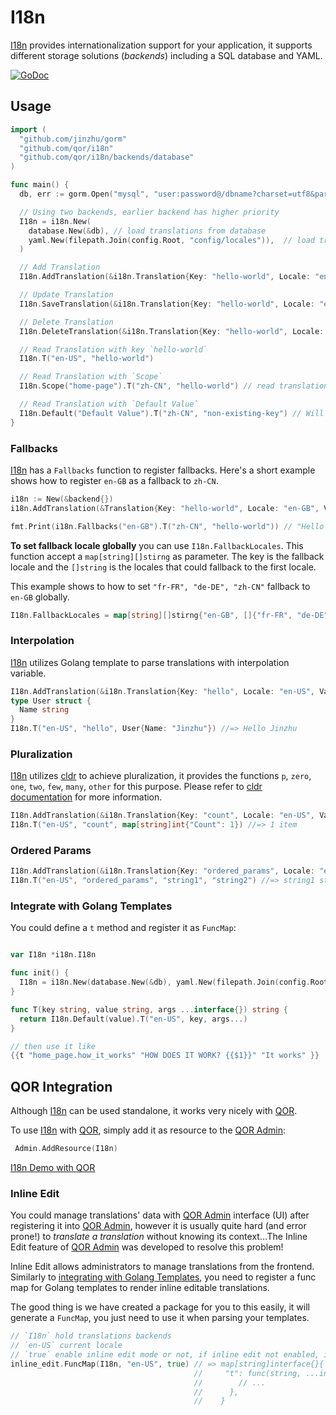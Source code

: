 # I18n

[I18n](https://github.com/qor/i18n) provides internationalization support for your application, it supports different storage solutions (*backends*) including a SQL database and YAML.

[![GoDoc](https://godoc.org/github.com/qor/i18n?status.svg)](https://godoc.org/github.com/qor/i18n)

## Usage

```go
import (
  "github.com/jinzhu/gorm"
  "github.com/qor/i18n"
  "github.com/qor/i18n/backends/database"
)

func main() {
  db, err := gorm.Open("mysql", "user:password@/dbname?charset=utf8&parseTime=True&loc=Local")

  // Using two backends, earlier backend has higher priority
  I18n = i18n.New(
    database.New(&db), // load translations from database
    yaml.New(filepath.Join(config.Root, "config/locales")),  // load translations from YAML files in directory `config/locales
  )

  // Add Translation
  I18n.AddTranslation(&i18n.Translation{Key: "hello-world", Locale: "en-US", Value: "hello world"})

  // Update Translation
  I18n.SaveTranslation(&i18n.Translation{Key: "hello-world", Locale: "en-US", Value: "Hello World"})

  // Delete Translation
  I18n.DeleteTranslation(&i18n.Translation{Key: "hello-world", Locale: "en-US", Value: "Hello World"})

  // Read Translation with key `hello-world`
  I18n.T("en-US", "hello-world")

  // Read Translation with `Scope`
  I18n.Scope("home-page").T("zh-CN", "hello-world") // read translation with translation key `home-page.hello-world`

  // Read Translation with `Default Value`
  I18n.Default("Default Value").T("zh-CN", "non-existing-key") // Will return default value `Default Value`
}
```

### Fallbacks

[I18n](https://github.com/qor/i18n) has a `Fallbacks` function to register fallbacks. Here's a short example shows how to register `en-GB` as a fallback to `zh-CN`.

```go
i18n := New(&backend{})
i18n.AddTranslation(&Translation{Key: "hello-world", Locale: "en-GB", Value: "Hello World"})

fmt.Print(i18n.Fallbacks("en-GB").T("zh-CN", "hello-world")) // "Hello World"
```

**To set fallback locale globally** you can use `I18n.FallbackLocales`. This function accept a `map[string][]stirng` as parameter. The key is the fallback locale and the `[]string` is the locales that could fallback to the first locale.

This example shows to how to set `"fr-FR", "de-DE", "zh-CN"` fallback to `en-GB` globally.

```go
I18n.FallbackLocales = map[string][]stirng{"en-GB", []{"fr-FR", "de-DE", "zh-CN"}}
```

### Interpolation

[I18n](https://github.com/qor/i18n) utilizes Golang template to parse translations with interpolation variable.

```go
I18n.AddTranslation(&i18n.Translation{Key: "hello", Locale: "en-US", Value: "Hello {{.Name}}"})
type User struct {
  Name string
}
I18n.T("en-US", "hello", User{Name: "Jinzhu"}) //=> Hello Jinzhu
```

### Pluralization

[I18n](https://github.com/qor/i18n) utilizes [cldr](https://github.com/theplant/cldr) to achieve pluralization, it provides the functions `p`, `zero`, `one`, `two`, `few`, `many`, `other` for this purpose. Please refer to [cldr documentation](https://github.com/theplant/cldr) for more information.

```go
I18n.AddTranslation(&i18n.Translation{Key: "count", Locale: "en-US", Value: "{{p "Count" (one "{{.Count}} item") (other "{{.Count}} items")}}"})
I18n.T("en-US", "count", map[string]int{"Count": 1}) //=> 1 item
```

### Ordered Params

```go
I18n.AddTranslation(&i18n.Translation{Key: "ordered_params", Locale: "en-US", Value: "{{$1}} {{$2}} {{$1}}"})
I18n.T("en-US", "ordered_params", "string1", "string2") //=> string1 string2 string1
```

### Integrate with Golang Templates

You could define a `t` method and register it as `FuncMap`:

```go

var I18n *i18n.I18n

func init() {
  I18n = i18n.New(database.New(&db), yaml.New(filepath.Join(config.Root, "config/locales")))
}

func T(key string, value string, args ...interface{}) string {
  return I18n.Default(value).T("en-US", key, args...)
}

// then use it like
{{t "home_page.how_it_works" "HOW DOES IT WORK? {{$1}}" "It works" }}
```

## QOR Integration

Although [I18n](https://github.com/qor/i18n) can be used standalone, it works very nicely with [QOR](https://github.com/qor/qor).

To use [I18n](https://github.com/qor/i18n) with [QOR](https://github.com/qor/qor), simply add it as resource to the [QOR Admin](../chapter2/setup.md):

```go
 Admin.AddResource(I18n)
 ```

[I18n Demo with QOR](http://demo.getqor.com/admin/translations)

### Inline Edit

You could manage translations' data with [QOR Admin](../chapter2/setup.md) interface (UI) after registering it into [QOR Admin](../chapter2/setup.md), however it is usually quite hard (and error prone!) to *translate a translation* without knowing its context...The Inline Edit feature of [QOR Admin](../chapter2/setup.md) was developed to resolve this problem!

Inline Edit allows administrators to manage translations from the frontend. Similarly to [integrating with Golang Templates](#integrate-with-golang-templates), you need to register a func map for Golang templates to render inline editable translations.

The good thing is we have created a package for you to this easily, it will generate a `FuncMap`, you just need to use it when parsing your templates.

```go
// `I18n` hold translations backends
// `en-US` current locale
// `true` enable inline edit mode or not, if inline edit not enabled, it works just like the funcmap in section "Integrate with Golang Templates"
inline_edit.FuncMap(I18n, "en-US", true) // => map[string]interface{}{
                                         //     "t": func(string, ...interface{}) template.HTML {
                                         //        // ...
                                         //      },
                                         //    }
```
